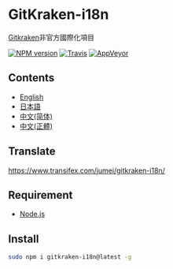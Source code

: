 # GitKraken-i18n
[Gitkraken](https://www.gitkraken.com/download)非官方國際化項目

[![NPM version](https://img.shields.io/npm/v/gitkraken-i18n.svg)](https://www.npmjs.com/package/gitkraken-i18n)
[![Travis](https://img.shields.io/travis/gucong3000/gitkraken-i18n.svg)](https://travis-ci.org/gucong3000/gitkraken-i18n)
[![AppVeyor](https://img.shields.io/appveyor/ci/gucong3000/gitkraken-i18n.svg)](https://ci.appveyor.com/project/gucong3000/gitkraken-i18n)

## Contents
- [English](README.md)
- [日本語](README-ja.md)
- [中文(简体)](README-zh-CN.md)
- [中文(正體)](README-zh-TW.md)

## Translate
https://www.transifex.com/jumei/gitkraken-i18n/

## Requirement
- [Node.js](https://nodejs.org/zh-tw/download/)

## Install
```bash
sudo npm i gitkraken-i18n@latest -g
```
